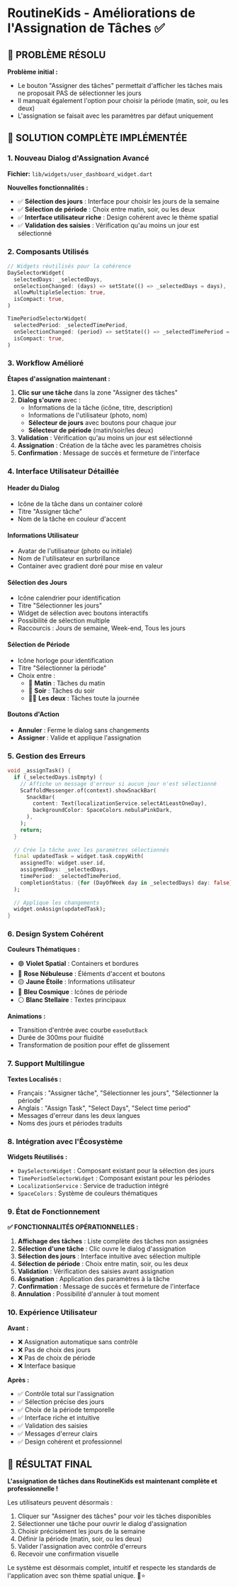 # RoutineKids - Améliorations de l'Assignation de Tâches ✅

## 🎯 PROBLÈME RÉSOLU

**Problème initial :** 
- Le bouton "Assigner des tâches" permettait d'afficher les tâches mais ne proposait PAS de sélectionner les jours
- Il manquait également l'option pour choisir la période (matin, soir, ou les deux)
- L'assignation se faisait avec les paramètres par défaut uniquement

## 🔧 SOLUTION COMPLÈTE IMPLÉMENTÉE

### **1. Nouveau Dialog d'Assignation Avancé**
**Fichier:** `lib/widgets/user_dashboard_widget.dart`

**Nouvelles fonctionnalités :**
- ✅ **Sélection des jours** : Interface pour choisir les jours de la semaine
- ✅ **Sélection de période** : Choix entre matin, soir, ou les deux
- ✅ **Interface utilisateur riche** : Design cohérent avec le thème spatial
- ✅ **Validation des saisies** : Vérification qu'au moins un jour est sélectionné

### **2. Composants Utilisés**

```dart
// Widgets réutilisés pour la cohérence
DaySelectorWidget(
  selectedDays: _selectedDays,
  onSelectionChanged: (days) => setState(() => _selectedDays = days),
  allowMultipleSelection: true,
  isCompact: true,
)

TimePeriodSelectorWidget(
  selectedPeriod: _selectedTimePeriod,
  onSelectionChanged: (period) => setState(() => _selectedTimePeriod = period),
  isCompact: true,
)
```

### **3. Workflow Amélioré**

**Étapes d'assignation maintenant :**

1. **Clic sur une tâche** dans la zone "Assigner des tâches"
2. **Dialog s'ouvre** avec :
   - Informations de la tâche (icône, titre, description)
   - Informations de l'utilisateur (photo, nom)
   - **Sélecteur de jours** avec boutons pour chaque jour
   - **Sélecteur de période** (matin/soir/les deux)
3. **Validation** : Vérification qu'au moins un jour est sélectionné
4. **Assignation** : Création de la tâche avec les paramètres choisis
5. **Confirmation** : Message de succès et fermeture de l'interface

### **4. Interface Utilisateur Détaillée**

#### **Header du Dialog**
- Icône de la tâche dans un container coloré
- Titre "Assigner tâche" 
- Nom de la tâche en couleur d'accent

#### **Informations Utilisateur**
- Avatar de l'utilisateur (photo ou initiale)
- Nom de l'utilisateur en surbrillance
- Container avec gradient doré pour mise en valeur

#### **Sélection des Jours**
- Icône calendrier pour identification
- Titre "Sélectionner les jours"
- Widget de sélection avec boutons interactifs
- Possibilité de sélection multiple
- Raccourcis : Jours de semaine, Week-end, Tous les jours

#### **Sélection de Période**
- Icône horloge pour identification  
- Titre "Sélectionner la période"
- Choix entre :
  - 🌅 **Matin** : Tâches du matin
  - 🌆 **Soir** : Tâches du soir  
  - 🌅🌆 **Les deux** : Tâches toute la journée

#### **Boutons d'Action**
- **Annuler** : Ferme le dialog sans changements
- **Assigner** : Valide et applique l'assignation

### **5. Gestion des Erreurs**

```dart
void _assignTask() {
  if (_selectedDays.isEmpty) {
    // Affiche un message d'erreur si aucun jour n'est sélectionné
    ScaffoldMessenger.of(context).showSnackBar(
      SnackBar(
        content: Text(localizationService.selectAtLeastOneDay),
        backgroundColor: SpaceColors.nebulaPinkDark,
      ),
    );
    return;
  }
  
  // Crée la tâche avec les paramètres sélectionnés
  final updatedTask = widget.task.copyWith(
    assignedTo: widget.user.id,
    assignedDays: _selectedDays,
    timePeriod: _selectedTimePeriod,
    completionStatus: {for (DayOfWeek day in _selectedDays) day: false},
  );
  
  // Applique les changements
  widget.onAssign(updatedTask);
}
```

### **6. Design System Cohérent**

**Couleurs Thématiques :**
- 🟣 **Violet Spatial** : Containers et bordures
- 🌸 **Rose Nébuleuse** : Éléments d'accent et boutons
- 🟡 **Jaune Étoile** : Informations utilisateur
- 🔵 **Bleu Cosmique** : Icônes de période
- ⚪ **Blanc Stellaire** : Textes principaux

**Animations :**
- Transition d'entrée avec courbe `easeOutBack`
- Durée de 300ms pour fluidité
- Transformation de position pour effet de glissement

### **7. Support Multilingue**

**Textes Localisés :**
- Français : "Assigner tâche", "Sélectionner les jours", "Sélectionner la période"
- Anglais : "Assign Task", "Select Days", "Select time period"
- Messages d'erreur dans les deux langues
- Noms des jours et périodes traduits

### **8. Intégration avec l'Écosystème**

**Widgets Réutilisés :**
- `DaySelectorWidget` : Composant existant pour la sélection des jours
- `TimePeriodSelectorWidget` : Composant existant pour les périodes
- `LocalizationService` : Service de traduction intégré
- `SpaceColors` : Système de couleurs thématiques

### **9. État de Fonctionnement**

**✅ FONCTIONNALITÉS OPÉRATIONNELLES :**

1. **Affichage des tâches** : Liste complète des tâches non assignées
2. **Sélection d'une tâche** : Clic ouvre le dialog d'assignation
3. **Sélection des jours** : Interface intuitive avec sélection multiple
4. **Sélection de période** : Choix entre matin, soir, ou les deux
5. **Validation** : Vérification des saisies avant assignation
6. **Assignation** : Application des paramètres à la tâche
7. **Confirmation** : Message de succès et fermeture de l'interface
8. **Annulation** : Possibilité d'annuler à tout moment

### **10. Expérience Utilisateur**

**Avant :**
- ❌ Assignation automatique sans contrôle
- ❌ Pas de choix des jours  
- ❌ Pas de choix de période
- ❌ Interface basique

**Après :**
- ✅ Contrôle total sur l'assignation
- ✅ Sélection précise des jours
- ✅ Choix de la période temporelle
- ✅ Interface riche et intuitive
- ✅ Validation des saisies
- ✅ Messages d'erreur clairs
- ✅ Design cohérent et professionnel

## 🚀 RÉSULTAT FINAL

**L'assignation de tâches dans RoutineKids est maintenant complète et professionnelle !**

Les utilisateurs peuvent désormais :
1. Cliquer sur "Assigner des tâches" pour voir les tâches disponibles
2. Sélectionner une tâche pour ouvrir le dialog d'assignation
3. Choisir précisément les jours de la semaine
4. Définir la période (matin, soir, ou les deux)
5. Valider l'assignation avec contrôle d'erreurs
6. Recevoir une confirmation visuelle

Le système est désormais complet, intuitif et respecte les standards de l'application avec son thème spatial unique. 🚀⭐
